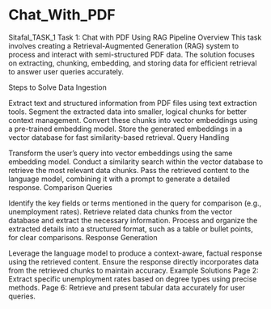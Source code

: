 # Chat_With_PDF
Sitafal_TASK_1
Task 1: Chat with PDF Using RAG Pipeline
Overview
This task involves creating a Retrieval-Augmented Generation (RAG) system to process and interact with semi-structured PDF data. The solution focuses on extracting, chunking, embedding, and storing data for efficient retrieval to answer user queries accurately.

Steps to Solve
Data Ingestion

Extract text and structured information from PDF files using text extraction tools.
Segment the extracted data into smaller, logical chunks for better context management.
Convert these chunks into vector embeddings using a pre-trained embedding model.
Store the generated embeddings in a vector database for fast similarity-based retrieval.
Query Handling

Transform the user’s query into vector embeddings using the same embedding model.
Conduct a similarity search within the vector database to retrieve the most relevant data chunks.
Pass the retrieved content to the language model, combining it with a prompt to generate a detailed response.
Comparison Queries

Identify the key fields or terms mentioned in the query for comparison (e.g., unemployment rates).
Retrieve related data chunks from the vector database and extract the necessary information.
Process and organize the extracted details into a structured format, such as a table or bullet points, for clear comparisons.
Response Generation

Leverage the language model to produce a context-aware, factual response using the retrieved content.
Ensure the response directly incorporates data from the retrieved chunks to maintain accuracy.
Example Solutions
Page 2: Extract specific unemployment rates based on degree types using precise methods.
Page 6: Retrieve and present tabular data accurately for user queries.
